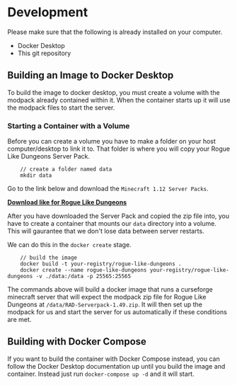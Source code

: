 # Development

Please make sure that the following is already installed on your computer.

- Docker Desktop
- This git repository

## Building an Image to Docker Desktop

To build the image to docker desktop, you must create a volume with the modpack 
already contained within it. When the container starts up it will use the modpack 
files to start the server.

### Starting a Container with a Volume

Before you can create a volume you have to make a folder on your host computer/desktop 
to link it to. That folder is where you will copy your Rogue Like Dungeons Server Pack.

```shell
    // create a folder named data
    mkdir data
```

Go to the link below and download the `Minecraft 1.12 Server Packs`.

**[Download like for Rogue Like Dungeons](https://www.curseforge.com/minecraft/modpacks/roguelike-adventures-and-dungeons)**

After you have downloaded the Server Pack and copied the zip file into, you have to 
create a container that mounts our `data` directory into a volume. This will gaurantee 
that we don't lose data between server restarts.

We can do this in the `docker create` stage.

```shell
    // build the image
    docker build -t your-registry/rogue-like-dungeons .
    docker create --name rogue-like-dungeons your-registry/rogue-like-dungeons -v ./data:/data -p 25565:25565
```

The commands above will build a docker image that runs a curseforge minecraft server 
that will expect the modpack zip file for Rogue Like Dungeons at 
`/data/RAD-Serverpack-1.49.zip`. It will then set up the modpack for us and start the 
server for us automatically if these conditions are met.

## Building with Docker Compose

If you want to build the container with Docker Compose instead, you can follow 
the Docker Desktop documentation up until you build the image and container. 
Instead just run `docker-compose up -d` and it will start.
